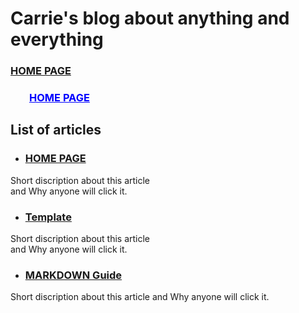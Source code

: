 # Carrie's blog about anything and everything

### [HOME PAGE](./README.md)
<h3><a href="./README.md" style="color:blue;margin-left:30px;">HOME PAGE</a></h3>  

## List of articles

- ### [HOME PAGE](./README.md)
Short discription about this article  
and Why anyone will click it.

- ### [Template](./TEMPLATE.md)
Short discription about this article  
and Why anyone will click it.

- ### [MARKDOWN Guide](./MARKDOWN.md)
Short discription about this article
and Why anyone will click it.
